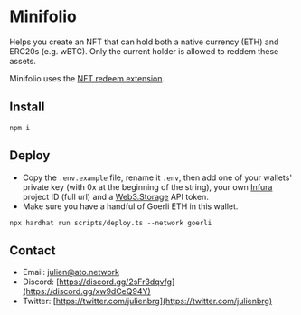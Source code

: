 # Minifolio

Helps you create an NFT that can hold both a native currency (ETH) and ERC20s (e.g. wBTC). Only the current holder is allowed to reddem these assets.

Minifolio uses the [NFT redeem extension](https://github.com/ATO-nft/redeemable).

## Install

```shell
npm i
```

## Deploy

- Copy the `.env.example` file, rename it `.env`, then add one of your wallets' private key (with 0x at the beginning of the string), your own [Infura](https://infura.io/) project ID (full url) and a [Web3.Storage](https://web3.storage/tokens/) API token.
- Make sure you have a handful of Goerli ETH in this wallet.

```
npx hardhat run scripts/deploy.ts --network goerli
```

## Contact

- Email: [julien@ato.network](mailto:julien@ato.network)
- Discord: [https://discord.gg/2sFr3dqvfg](https://discord.gg/xw9dCeQ94Y)
- Twitter: [https://twitter.com/julienbrg](https://twitter.com/julienbrg)
